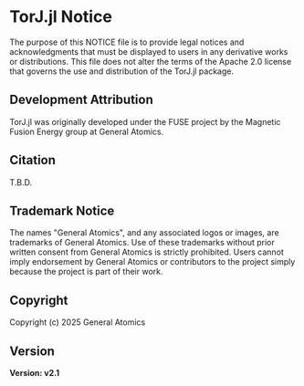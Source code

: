 # TorJ.jl Notice

The purpose of this NOTICE file is to provide legal notices and acknowledgments that must be displayed to users in any derivative works or distributions. This file does not alter the terms of the Apache 2.0 license that governs the use and distribution of the TorJ.jl package.

## Development Attribution

TorJ.jl was originally developed under the FUSE project by the Magnetic Fusion Energy group at General Atomics.

## Citation

T.B.D.

## Trademark Notice

The names "General Atomics", and any associated logos or images, are trademarks of General Atomics. Use of these trademarks without prior written consent from General Atomics is strictly prohibited. Users cannot imply endorsement by General Atomics or contributors to the project simply because the project is part of their work.

## Copyright

Copyright (c) 2025 General Atomics

## Version

**Version: v2.1**
